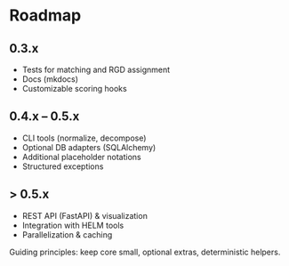 # Roadmap

## 0.3.x
- Tests for matching and RGD assignment
- Docs (mkdocs)
- Customizable scoring hooks

## 0.4.x – 0.5.x
- CLI tools (normalize, decompose)
- Optional DB adapters (SQLAlchemy)
- Additional placeholder notations
- Structured exceptions

## > 0.5.x
- REST API (FastAPI) & visualization
- Integration with HELM tools
- Parallelization & caching

Guiding principles: keep core small, optional extras, deterministic helpers.
